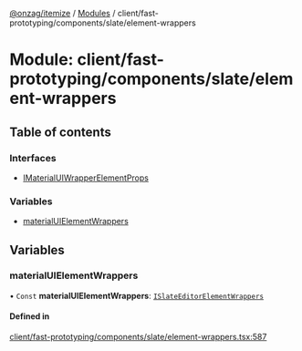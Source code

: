 [@onzag/itemize](../README.md) / [Modules](../modules.md) / client/fast-prototyping/components/slate/element-wrappers

# Module: client/fast-prototyping/components/slate/element-wrappers

## Table of contents

### Interfaces

- [IMaterialUIWrapperElementProps](../interfaces/client_fast_prototyping_components_slate_element_wrappers.IMaterialUIWrapperElementProps.md)

### Variables

- [materialUIElementWrappers](client_fast_prototyping_components_slate_element_wrappers.md#materialuielementwrappers)

## Variables

### materialUIElementWrappers

• `Const` **materialUIElementWrappers**: [`ISlateEditorElementWrappers`](../interfaces/client_fast_prototyping_components_slate.ISlateEditorElementWrappers.md)

#### Defined in

[client/fast-prototyping/components/slate/element-wrappers.tsx:587](https://github.com/onzag/itemize/blob/59702dd5/client/fast-prototyping/components/slate/element-wrappers.tsx#L587)

